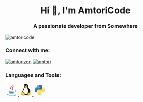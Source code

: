 <h1 align="center">Hi 👋, I'm AmtoriCode</h1>
<h3 align="center">A passionate developer from Somewhere</h3>

<p align="left"> <img src="https://komarev.com/ghpvc/?username=amtoricode&label=Profile%20views&color=0e75b6&style=flat" alt="amtoricode" /> </p>

<h3 align="left">Connect with me:</h3>
<p align="left">
<a href="https://instagram.com/amtorizen" target="blank"><img align="center" src="https://raw.githubusercontent.com/rahuldkjain/github-profile-readme-generator/master/src/images/icons/Social/instagram.svg" alt="amtorizen" height="30" width="40" /></a>
<a href="https://discord.gg/amtori" target="blank"><img align="center" src="https://raw.githubusercontent.com/rahuldkjain/github-profile-readme-generator/master/src/images/icons/Social/discord.svg" alt="amtori" height="30" width="40" /></a>
</p>

<h3 align="left">Languages and Tools:</h3>
<p align="left"> <a href="https://www.java.com" target="_blank" rel="noreferrer"> <img src="https://raw.githubusercontent.com/devicons/devicon/master/icons/java/java-original.svg" alt="java" width="40" height="40"/> </a> <a href="https://www.linux.org/" target="_blank" rel="noreferrer"> <img src="https://raw.githubusercontent.com/devicons/devicon/master/icons/linux/linux-original.svg" alt="linux" width="40" height="40"/> </a> <a href="https://www.python.org" target="_blank" rel="noreferrer"> <img src="https://raw.githubusercontent.com/devicons/devicon/master/icons/python/python-original.svg" alt="python" width="40" height="40"/> </a> </p>
